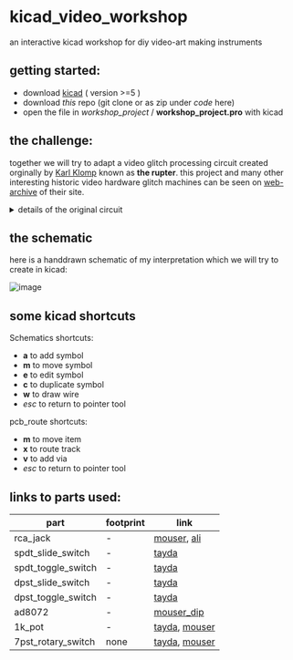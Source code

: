 # kicad_video_workshop

an interactive kicad workshop for diy video-art making instruments

## getting started:

- download [kicad](https://kicad-pcb.org/download/) ( version >=5 )
- download _this_ repo (git clone or as zip under _code_ here)
- open the file in _workshop_project_ / __workshop_project.pro__ with kicad

## the challenge:

together we will try to adapt a video glitch processing circuit created orginally by [Karl Klomp](https://www.karlklomp.nl/) known as __the rupter__. this project and many other interesting historic video hardware glitch machines can be seen on [web-archive](https://web.archive.org/web/20150206171254/https://www.karlklomp.nl/) of their site.

<details>
<summary>details of the original circuit</summary>

### original circuit:

[![image](https://user-images.githubusercontent.com/12017938/97462093-add4c000-193e-11eb-9234-b89c1700fb6e.png)](https://vimeo.com/13738566)


![image](https://user-images.githubusercontent.com/12017938/97461494-1b342100-193e-11eb-9746-ab868f613323.png)

![image](https://user-images.githubusercontent.com/12017938/97461894-79610400-193e-11eb-89d4-a3764f4bab7b.png)


![image](https://user-images.githubusercontent.com/12017938/97349019-3ac04080-188f-11eb-9a8b-2f2abbbc492c.png)

![image](https://user-images.githubusercontent.com/12017938/97349086-51669780-188f-11eb-94a8-aa0cae28450b.png)

### my interpretation:

- [video demo](https://videos.scanlines.xyz/videos/watch/c60b0d9a-0be3-4889-8f0d-863ae294ad4a)

there are a few quirks of this design that make it difficult to adapt to a pcb project:

- its not clear which pot values to use - 100k or 1k ? (100ohm pots are bery uncommon) after testing i liked the effects with 1k_pots better
- although possible to use a rotary switch on pcb, the footprints for these are a little complicated and i opted to use some (cheap) slide switches in parallel instead. lower resistor values seemed to work better here than higher ones. you should experiment for yourself which values to use here !
- a 'circuit bent' style schematic can be difficult to understand since often are based on misusing components. Bastien made a [simulation](https://tinyurl.com/yyvfhpfx) of the first stage which doesnt appear to do much in theory. as is often the case things will be different in practice. 

### further notes on the circuit

from building:

- tried skipping the power regulator part and going 5v straight into the ic -> seems to work quite well 
- [lm317](http://www.learningaboutelectronics.com/Articles/LM317-voltage-regulator) is adjustable voltage regulator - ouput voltage is `1.25*(1 + r2/r1)` where in this case r2=1k and r1=220ohm. so voltage output should be around 7v. confirmed this when building
- i measured the current from the lm317 and was around 20mA so could also use the smaller/cheaper [part](https://www.taydaelectronics.com/lm317lz-lm317l-lm317-0-1a-voltage-regulator-ic.html)
- tried with 200ohm , 1k and 100k pots. all were quite interesting. i would choose 1k pots myself.
- tried with some different cap values. no cap connected gives closer to a clean signal. higher caps tend to just give dropouts (with a few hard to tune effects) lower values seems most interesting. i would experiment some more with which cap values to use.
- i tried to figure out which way to orieintate the pots to make most sense. still it is not that obvious to me. would have to play around with the circuit some more to fine tune this.
- i tried switching -in/out of second opamp to see if liked the effect better but it wasnt as interesting.
- i tested with ntsc and it seems to give better colour glitches than as i remember with pal

</details>

## the schematic

here is a handdrawn schematic of my interpretation which we will try to create in kicad:

![image](https://user-images.githubusercontent.com/12017938/97461205-d1e3d180-193d-11eb-9b7b-289956e5a19f.png)

## some kicad shortcuts

Schematics shortcuts:

- __a__ to add symbol
- __m__ to move symbol
- __e__ to edit symbol
- __c__ to duplicate symbol
- __w__ to draw wire
- _esc_ to return to pointer tool

pcb_route shortcuts:

- __m__ to move item
- __x__ to route track
- __v__ to add via
- _esc_ to return to pointer tool


## links to parts used:

part | footprint | link
--- | --- | ---
rca_jack | - | [mouser](https://www.mouser.de/ProductDetail/CUI-Devices/RCJ-024?qs=%2Fha2pyFaduhcVxkiXFV6ZkU5qdMo9ssjy3LnObhig%2FI%3D), [ali](https://www.aliexpress.com/item/32851836707.html)
spdt_slide_switch | - | [tayda](https://www.taydaelectronics.com/slide-switch-1p2t-through-hole-0-3a-30vdc.html)
spdt_toggle_switch | - | [tayda](https://www.taydaelectronics.com/mini-toggle-switch-spdt-on-none-on.html)
dpst_slide_switch | - | [tayda](https://www.taydaelectronics.com/slide-switch-dpdt-solder-lug-3a-250vac.html)
dpst_toggle_switch | - | [tayda](https://www.taydaelectronics.com/mini-toggle-switch-dpdt-on-on.html)
ad8072 | - | [mouser_dip](https://www.mouser.de/ProductDetail/Analog-Devices/AD8072JNZ?qs=%2FtpEQrCGXCyHkd%2F8k%2FoSBQ%3D%3D)
1k_pot | - | [tayda](https://www.taydaelectronics.com/1k-ohm-linear-taper-potentiometer-round-knurled-plastic-shaft-pcb-9mm.html), [mouser](https://www.mouser.de/ProductDetail/Bourns/PTV09A-4225F-B102?qs=Qzws7J6gxqyeFhc0kO3Q7A%3D%3D)
7pst_rotary_switch | none | [tayda](https://www.taydaelectronics.com/rotary-switch-1-pole-7-position-alpha-sr2511-3599.html), [mouser](https://www.mouser.de/ProductDetail/Alpha-Taiwan/SR2511F-0107-19R0B-E9-S-W-159?qs=8%252Br4Hz5Xir%2FR%2FBhSWT66hw%3D%3D)
